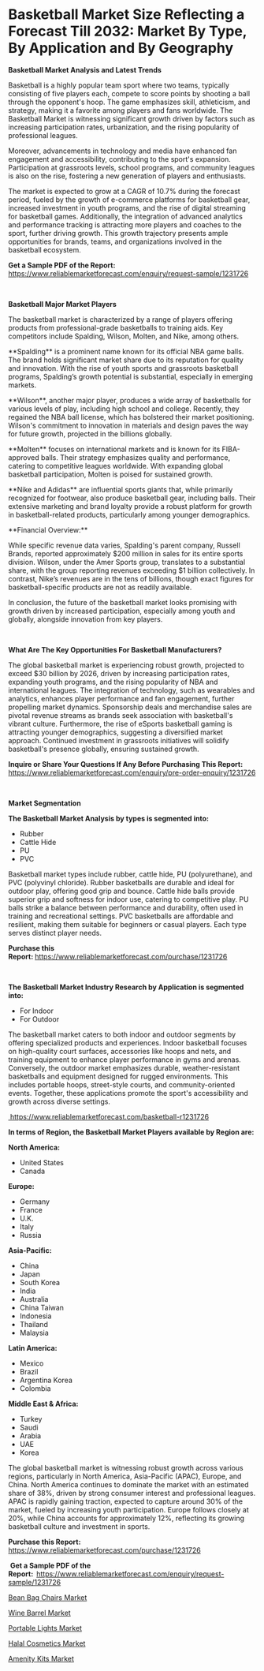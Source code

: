 <p><h1>Basketball Market Size Reflecting a Forecast Till 2032: Market By Type, By Application and By Geography</h1></p><p><strong>Basketball Market Analysis and Latest Trends</strong></p>
<p><p>Basketball is a highly popular team sport where two teams, typically consisting of five players each, compete to score points by shooting a ball through the opponent's hoop. The game emphasizes skill, athleticism, and strategy, making it a favorite among players and fans worldwide. The Basketball Market is witnessing significant growth driven by factors such as increasing participation rates, urbanization, and the rising popularity of professional leagues. </p><p>Moreover, advancements in technology and media have enhanced fan engagement and accessibility, contributing to the sport's expansion. Participation at grassroots levels, school programs, and community leagues is also on the rise, fostering a new generation of players and enthusiasts. </p><p>The market is expected to grow at a CAGR of 10.7% during the forecast period, fueled by the growth of e-commerce platforms for basketball gear, increased investment in youth programs, and the rise of digital streaming for basketball games. Additionally, the integration of advanced analytics and performance tracking is attracting more players and coaches to the sport, further driving growth. This growth trajectory presents ample opportunities for brands, teams, and organizations involved in the basketball ecosystem.</p></p>
<p><strong>Get a Sample PDF of the Report:&nbsp;</strong> <a href="https://www.reliablemarketforecast.com/enquiry/request-sample/1231726?utm_campaign=1832&utm_medium=2&utm_source=Github&utm_content=ia&utm_term=05042025&utm_id=basketball">https://www.reliablemarketforecast.com/enquiry/request-sample/1231726</a></p>
<p>&nbsp;</p>
<p><strong>Basketball Major Market Players</strong></p>
<p><p>The basketball market is characterized by a range of players offering products from professional-grade basketballs to training aids. Key competitors include Spalding, Wilson, Molten, and Nike, among others.</p><p>**Spalding** is a prominent name known for its official NBA game balls. The brand holds significant market share due to its reputation for quality and innovation. With the rise of youth sports and grassroots basketball programs, Spalding’s growth potential is substantial, especially in emerging markets.</p><p>**Wilson**, another major player, produces a wide array of basketballs for various levels of play, including high school and college. Recently, they regained the NBA ball license, which has bolstered their market positioning. Wilson's commitment to innovation in materials and design paves the way for future growth, projected in the billions globally.</p><p>**Molten** focuses on international markets and is known for its FIBA-approved balls. Their strategy emphasizes quality and performance, catering to competitive leagues worldwide. With expanding global basketball participation, Molten is poised for sustained growth.</p><p>**Nike and Adidas** are influential sports giants that, while primarily recognized for footwear, also produce basketball gear, including balls. Their extensive marketing and brand loyalty provide a robust platform for growth in basketball-related products, particularly among younger demographics.</p><p>**Financial Overview:** </p><p>While specific revenue data varies, Spalding's parent company, Russell Brands, reported approximately $200 million in sales for its entire sports division. Wilson, under the Amer Sports group, translates to a substantial share, with the group reporting revenues exceeding $1 billion collectively. In contrast, Nike’s revenues are in the tens of billions, though exact figures for basketball-specific products are not as readily available.</p><p>In conclusion, the future of the basketball market looks promising with growth driven by increased participation, especially among youth and globally, alongside innovation from key players.</p></p>
<p>&nbsp;</p>
<p><strong>What Are The Key Opportunities For Basketball Manufacturers?</strong></p>
<p><p>The global basketball market is experiencing robust growth, projected to exceed $30 billion by 2026, driven by increasing participation rates, expanding youth programs, and the rising popularity of NBA and international leagues. The integration of technology, such as wearables and analytics, enhances player performance and fan engagement, further propelling market dynamics. Sponsorship deals and merchandise sales are pivotal revenue streams as brands seek association with basketball's vibrant culture. Furthermore, the rise of eSports basketball gaming is attracting younger demographics, suggesting a diversified market approach. Continued investment in grassroots initiatives will solidify basketball's presence globally, ensuring sustained growth.</p></p>
<p><strong>Inquire or Share Your Questions If Any Before Purchasing This Report:</strong> <a href="https://www.reliablemarketforecast.com/enquiry/pre-order-enquiry/1231726?utm_campaign=1832&utm_medium=2&utm_source=Github&utm_content=ia&utm_term=05042025&utm_id=basketball">https://www.reliablemarketforecast.com/enquiry/pre-order-enquiry/1231726</a></p>
<p>&nbsp;</p>
<p><strong>Market Segmentation</strong></p>
<p><strong>The Basketball Market Analysis by types is segmented into:</strong></p>
<p><ul><li>Rubber</li><li>Cattle Hide</li><li>PU</li><li>PVC</li></ul></p>
<p><p>Basketball market types include rubber, cattle hide, PU (polyurethane), and PVC (polyvinyl chloride). Rubber basketballs are durable and ideal for outdoor play, offering good grip and bounce. Cattle hide balls provide superior grip and softness for indoor use, catering to competitive play. PU balls strike a balance between performance and durability, often used in training and recreational settings. PVC basketballs are affordable and resilient, making them suitable for beginners or casual players. Each type serves distinct player needs.</p></p>
<p><strong>Purchase this Report:&nbsp;</strong><a href="https://www.reliablemarketforecast.com/purchase/1231726?utm_campaign=1832&utm_medium=2&utm_source=Github&utm_content=ia&utm_term=05042025&utm_id=basketball">https://www.reliablemarketforecast.com/purchase/1231726</a></p>
<p>&nbsp;</p>
<p><strong>The Basketball Market Industry Research by Application is segmented into:</strong></p>
<p><ul><li>For Indoor</li><li>For Outdoor</li></ul></p>
<p><p>The basketball market caters to both indoor and outdoor segments by offering specialized products and experiences. Indoor basketball focuses on high-quality court surfaces, accessories like hoops and nets, and training equipment to enhance player performance in gyms and arenas. Conversely, the outdoor market emphasizes durable, weather-resistant basketballs and equipment designed for rugged environments. This includes portable hoops, street-style courts, and community-oriented events. Together, these applications promote the sport's accessibility and growth across diverse settings.</p></p>
<p><a href="https://www.reliablemarketforecast.com/basketball-r1231726?utm_campaign=1832&utm_medium=2&utm_source=Github&utm_content=ia&utm_term=05042025&utm_id=basketball">&nbsp;https://www.reliablemarketforecast.com/basketball-r1231726</a></p>
<p><strong>In terms of Region, the Basketball Market Players available by Region are:</strong></p>
<p>
    <p> <strong> North America: </strong>
        <ul>
            <li>United States</li>
            <li>Canada</li>
        </ul>
        </p> 
    <p> <strong> Europe: </strong>
        <ul>
            <li>Germany</li>
            <li>France</li>
            <li>U.K.</li>
            <li>Italy</li>
            <li>Russia</li>
        </ul>
        </p> 
    <p> <strong> Asia-Pacific: </strong>
        <ul>
            <li>China</li>
            <li>Japan</li>
            <li>South Korea</li>
            <li>India</li>
            <li>Australia</li>
            <li>China Taiwan</li>
            <li>Indonesia</li>
            <li>Thailand</li>
            <li>Malaysia</li>
        </ul>
        </p> 
    <p> <strong> Latin America: </strong>
        <ul>
            <li>Mexico</li>
            <li>Brazil</li>
            <li>Argentina Korea</li>
            <li>Colombia</li>
        </ul>
        </p> 
    <p> <strong> Middle East & Africa: </strong>
        <ul>
            <li>Turkey</li>
            <li>Saudi</li>
            <li>Arabia</li>
            <li>UAE</li>
            <li>Korea</li>
        </ul>
    </p>
    </p>
<p><p>The global basketball market is witnessing robust growth across various regions, particularly in North America, Asia-Pacific (APAC), Europe, and China. North America continues to dominate the market with an estimated share of 38%, driven by strong consumer interest and professional leagues. APAC is rapidly gaining traction, expected to capture around 30% of the market, fueled by increasing youth participation. Europe follows closely at 20%, while China accounts for approximately 12%, reflecting its growing basketball culture and investment in sports.</p></p>
<p><strong>Purchase this Report: </strong><a href="https://www.reliablemarketforecast.com/purchase/1231726?utm_campaign=1832&utm_medium=2&utm_source=Github&utm_content=ia&utm_term=05042025&utm_id=basketball">https://www.reliablemarketforecast.com/purchase/1231726</a></p>
<p>&nbsp;<strong>Get a Sample PDF of the Report:&nbsp;&nbsp;</strong><a href="https://www.reliablemarketforecast.com/enquiry/request-sample/1231726?utm_campaign=1832&utm_medium=2&utm_source=Github&utm_content=ia&utm_term=05042025&utm_id=basketball">https://www.reliablemarketforecast.com/enquiry/request-sample/1231726</a></p>
<p><strong></strong></p>
<p><p><a href="https://github.com/muskoaizahfi/Market-Research-Report-List-1/blob/main/bean-bag-chairs-market.md?utm_campaign=1832&utm_medium=2&utm_source=Github&utm_content=ia&utm_term=05042025&utm_id=basketball">Bean Bag Chairs Market</a></p><p><a href="https://github.com/lotoahshaiek/Market-Research-Report-List-1/blob/main/wine-barrel-market.md?utm_campaign=1832&utm_medium=2&utm_source=Github&utm_content=ia&utm_term=05042025&utm_id=basketball">Wine Barrel Market</a></p><p><a href="https://github.com/motosyuliq/Market-Research-Report-List-1/blob/main/portable-lights-market.md?utm_campaign=1832&utm_medium=2&utm_source=Github&utm_content=ia&utm_term=05042025&utm_id=basketball">Portable Lights Market</a></p><p><a href="https://github.com/ryantindyaiz/Market-Research-Report-List-1/blob/main/halal-cosmetics-market.md?utm_campaign=1832&utm_medium=2&utm_source=Github&utm_content=ia&utm_term=05042025&utm_id=basketball">Halal Cosmetics Market</a></p><p><a href="https://github.com/thapabylers2/Market-Research-Report-List-1/blob/main/amenity-kits-market.md?utm_campaign=1832&utm_medium=2&utm_source=Github&utm_content=ia&utm_term=05042025&utm_id=basketball">Amenity Kits Market</a></p></p>